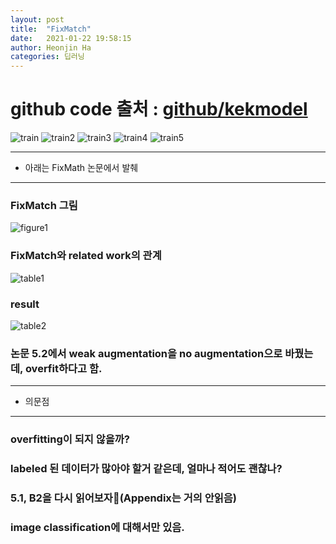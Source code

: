 ```yaml
---
layout: post
title:  "FixMatch"
date:   2021-01-22 19:58:15
author: Heonjin Ha
categories: 딥러닝
---
```

# github code 출처 : [github/kekmodel](https://github.com/kekmodel/FixMatch-pytorch)

![train](https://i.imgur.com/Ntg3iFT.png)
![train2](https://i.imgur.com/mhYEncs.png)
![train3](https://i.imgur.com/JbloXr0.png)
![train4](https://i.imgur.com/YjjjTJf.png)
![train5](https://i.imgur.com/mwP4I7m.png)

---
* 아래는 FixMath 논문에서 발췌
---
### FixMatch 그림
![figure1](https://d3i71xaburhd42.cloudfront.net/f51eb37e80fa5b146340d120acb9fc72e5b1d03d/2-Figure1-1.png)

### FixMatch와 related work의 관계
![table1](https://d3i71xaburhd42.cloudfront.net/f51eb37e80fa5b146340d120acb9fc72e5b1d03d/5-Table1-1.png)

### result
![table2](https://d3i71xaburhd42.cloudfront.net/f51eb37e80fa5b146340d120acb9fc72e5b1d03d/6-Table2-1.png)

### 논문 5.2에서 weak augmentation을 no augmentation으로 바꿨는데, overfit하다고 함.

---
* 의문점
---
### overfitting이 되지 않을까?
### labeled 된 데이터가 많아야 할거 같은데, 얼마나 적어도 괜찮나?
### 5.1, B2을 다시 읽어보자(Appendix는 거의 안읽음)
### image classification에 대해서만 있음.